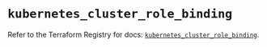 # `kubernetes_cluster_role_binding`

Refer to the Terraform Registry for docs: [`kubernetes_cluster_role_binding`](https://registry.terraform.io/providers/hashicorp/kubernetes/2.25.2/docs/resources/cluster_role_binding).
